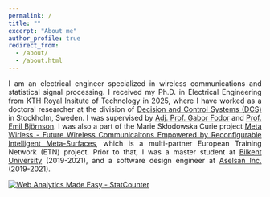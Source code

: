 ```yaml
---
permalink: /
title: ""
excerpt: "About me"
author_profile: true
redirect_from: 
  - /about/
  - /about.html
---
```

<p align="justify">
I am an electrical engineer specialized in wireless communications and statistical signal processing. I received my Ph.D. in Electrical Engineering from KTH Royal Insitute of Technology in 2025, where I have worked as a doctoral researcher at the division of <a href="https://www.kth.se/dcs">Decision and Control Systems (DCS)</a> 
in Stockholm, Sweden. I was supervised by <a href="https://www.kth.se/profile/gaborf">Adj. Prof. Gabor Fodor</a> and <a href="https://www.kth.se/profile/emilbjo">Prof. Emil Bj&ouml;rnson</a>. I was also a part of the Marie Skłodowska Curie project <a href="https://h2020-msca-itn-metawireless.cnit.it/">Meta Wirless - Future Wireless Communicaitons Empowered by Reconfigurable Intelligent Meta-Surfaces</a>, which is a multi-partner European Training Network (ETN) project. Prior to that, I was a master student at <a href="https://w3.bilkent.edu.tr">Bilkent University</a> (2019-2021), 
and a software design engineer at <a href="https://aselsan.com.tr/">Aselsan Inc.</a> (2019-2021).
</p>

<!------------------------------------------------------------------>
<!-- Start of StatCounter Code for Default Guide -->
<script type="text/javascript">
var sc_project=9186541; 
var sc_invisible=1; 
var sc_security="607d85ca"; 
var scJsHost = (("https:" == document.location.protocol) ?
"https://secure." : "http://www.");
document.write("<sc"+"ript type='text/javascript' src='" +
scJsHost+
"statcounter.com/counter/counter.js'></"+"script>");
</script>
<noscript><div class="statcounter"><a title="Web Analytics
Made Easy - StatCounter" href="http://statcounter.com/"
target="_blank"><img class="statcounter"
src="//c.statcounter.com/9186541/0/607d85ca/1/" alt="Web
Analytics Made Easy - StatCounter"></a></div></noscript>
<!-- End of StatCounter Code for Default Guide -->

